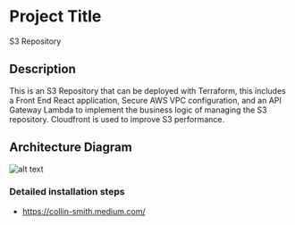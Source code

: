 # Project Title

S3 Repository

## Description

This is an S3 Repository that can be deployed with Terraform, this includes a Front End React application, Secure AWS VPC configuration, and an API Gateway Lambda to implement the business logic of managing the S3 repository.
Cloudfront is used to improve S3 performance.

## Architecture Diagram

![alt text]([https://github.com/collin.smith/s3repository/blob/[branch]/image.jpg](https://github.com/collin-smith/s3repository/blob/main/architecturediagram.jpg)?raw=true)

### Detailed installation steps

* https://collin-smith.medium.com/
